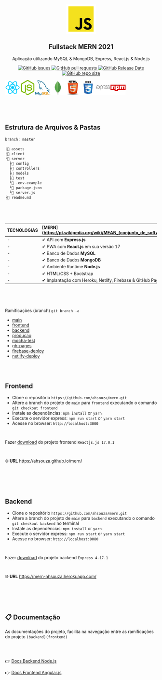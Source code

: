 <p align="center">
 <img width="100px" src="assets/javascript.png" align="center" alt="GitHub Readme Stats" />
 <h2 align="center">Fullstack MERN 2021</h2>
 <p align="center">
    Aplicação utilizando MySQL & MongoDB, Express, React.js & Node.js</p>
 </p>
  <p align="center">
    <a href="https://github.com/ahsouza/github-readme-stats/actions">
      <img alt="GitHub issues" src="https://img.shields.io/github/issues/ahsouza/mern">
    </a>
    <a href="https://codecov.io/gh/ahsouza/github-readme-stats">
      <img alt="GitHub pull requests" src="https://img.shields.io/github/issues-pr/ahsouza/mern">
    </a>
    <a href="https://a.paddle.com/v2/click/16413/119403?link=1227">
      <img alt="GitHub Release Date" src="https://img.shields.io/github/release-date/ahsouza/mern">
    </a>
    <a href="https://a.paddle.com/v2/click/16413/119403?link=2345">
      <img alt="GitHub repo size" src="https://img.shields.io/github/repo-size/ahsouza/mern">
    </a>
  </p>
  <div style="display: flex" align="center">
    <img src="assets/react.png" width=50 height=50 title='react'/> <img src="assets/nodejs.png" width=50 height=50 title='node'/> <img src="assets/mysql.png" width=50 height=50 title='mysql'/><img src="assets/mongodb.png" width=50 height=50 title='mysql'/> <img src="assets/html.png" width=50 height=50 title='html'/> <img src="assets/css.png" width=50 height=50 title='css'/> <img src="assets/express.png" width=50 height=50 title='express'/> <img src="assets/npm.png" width=50 height=50 title='npm'/> 
  </div>
</p>

<br>
<br>
<br>

## Estrutura de Arquivos & Pastas

```
branch: master

├📂 assets
├📂 client
└📂 server
  ├📂 config
  ├📂 controllers
  ├📂 models
  ├📂 test
  └📄 .env-example
  └📄 package.json
  └📄 server.js
├📄 readme.md
```
<br>
<br>
<br>

| TECNOLOGIAS              | [MERN](https://pt.wikipedia.org/wiki/MEAN_(conjunto_de_software) |
| ------------------------ | :----------------------------------------------------------- |
| -                        | ✔ API com **Express.js** 
| -                        | ✔ PWA com **React.js** em sua versão 17
| -                        | ✔ Banco de Dados **MySQL**                                                                      
| -                        | ✔ Banco de Dados **MongoDB**                                                                      
| -                        | ✔ Ambiente Runtime **Node.js**
| -                        | ✔ HTML/CSS + Bootstrap                               
| -                        | ✔ Implantação com Heroku, Netlify, Firebase & GitHub Pages                               

<br>
<br>
<br>

Ramificações (branch) ```git branch -a```

- [main](https://github.com/ahsouza/mern/tree/main)
- [frontend](https://github.com/ahsouza/mern/tree/frontend)
- [backend](https://github.com/ahsouza/mern/tree/backend)
- [producao](https://github.com/ahsouza/mern/tree/producao)
- [mocha-test](https://github.com/ahsouza/mern/tree/mocha-test)
- [gh-pages](https://github.com/ahsouza/mern/tree/gh-pages)
- [firebase-deploy](https://github.com/ahsouza/mern/tree/firebase-deploy)
- [netlify-deploy](https://github.com/ahsouza/mern/tree/netlify-deploy)

<br>
<br>

## Frontend

- Clone o repositório `https://github.com/ahsouza/mern.git` 
- Altere a branch do projeto de `main` para `frontend` executando o comando `git checkout frontend` 
- Instale as dependências: `npm install` or `yarn`
- Execute o servidor express: `npm run start` or `yarn start`
- Acesse no browser: `http://localhost:3000`

<br>

Fazer [download](https://github.com/ahsouza/mern/archive/frontend.zip) do projeto frontend `Reactjs.js 17.0.1`

<br>

🌐 **URL** https://ahsouza.github.io/mern/


<br>
<br>
<br>
<br>

## Backend

- Clone o repositório `https://github.com/ahsouza/mern.git` 
- Altere a branch do projeto de `main` para `backend` executando o comando `git checkout backend` no terminal
- Instale as dependências: `npm install` or `yarn`
- Execute o servidor express: `npm run start` or `yarn start`
- Acesse no browser: `http://localhost:8080`

<br>

Fazer [download](https://github.com/ahsouza/mern/archive/backend.zip) do projeto backend `Express 4.17.1`

<br>

🌐 **URL** https://mern-ahsouza.herokuapp.com/

<br>
<br>
<br>
<br>

## 📋 Documentação

As documentações do projeto, facilita na navegação entre as ramificações do projeto `(backend)(frontend)` 

<br>
<br>

👉 [Docs Backend Node.js](https://github.com/ahsouza/mern/tree/backend)

👉 [Docs Frontend Angular.js](https://github.com/ahsouza/mern/tree/frontend)
